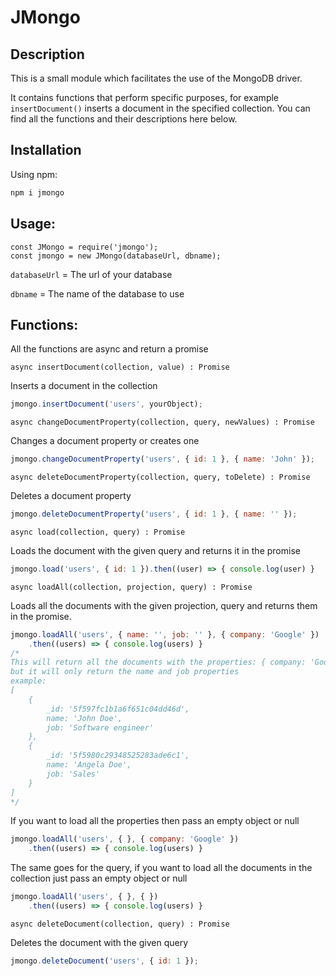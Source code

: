 # JMongo

## Description
This is a small module which facilitates the use of the MongoDB driver.

It contains functions that perform specific purposes, for example ```insertDocument()``` inserts a document in the specified collection.
You can find all the functions and their descriptions here below.

## Installation
Using npm: 
```bash
npm i jmongo
```

## Usage:
```
const JMongo = require('jmongo');
const jmongo = new JMongo(databaseUrl, dbname);
```
```databaseUrl``` = The url of your database

```dbname``` = The name of the database to use

## Functions:
All the functions are async and return a promise

```async insertDocument(collection, value) : Promise```

Inserts a document in the collection
```javascript
jmongo.insertDocument('users', yourObject);
```

```async changeDocumentProperty(collection, query, newValues) : Promise```

Changes a document property or creates one
```javascript
jmongo.changeDocumentProperty('users', { id: 1 }, { name: 'John' });
```

```async deleteDocumentProperty(collection, query, toDelete) : Promise```

Deletes a document property
```javascript
jmongo.deleteDocumentProperty('users', { id: 1 }, { name: '' });
```

```async load(collection, query) : Promise```

Loads the document with the given query and returns it in the promise
```javascript
jmongo.load('users', { id: 1 }).then((user) => { console.log(user) }
```

```async loadAll(collection, projection, query) : Promise```

Loads all the documents with the given projection, query and returns them in the promise.
```javascript
jmongo.loadAll('users', { name: '', job: '' }, { company: 'Google' })
    .then((users) => { console.log(users) }
/* 
This will return all the documents with the properties: { company: 'Google' }
but it will only return the name and job properties
example:
[
    {
        _id: '5f597fc1b1a6f651c04dd46d',
        name: 'John Doe',
        job: 'Software engineer'
    },
    {
        _id: '5f5980c29348525283ade6c1',
        name: 'Angela Doe',
        job: 'Sales'
    }
]
*/
```
If you want to load all the properties then pass an empty object or null
```javascript
jmongo.loadAll('users', { }, { company: 'Google' })
    .then((users) => { console.log(users) }
```
The same goes for the query, if you want to load all the documents in the collection just pass an empty object or null
```javascript
jmongo.loadAll('users', { }, { })
    .then((users) => { console.log(users) }
```


```async deleteDocument(collection, query) : Promise```

Deletes the document with the given query
```javascript
jmongo.deleteDocument('users', { id: 1 });
```